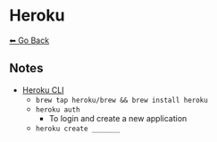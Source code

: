 # Heroku
[⬅ Go Back](/week7.md)

## Notes
- [Heroku CLI](https://devcenter.heroku.com/articles/heroku-cli)
  - `brew tap heroku/brew && brew install heroku`
  - `heroku auth`
    - To login and create a new application
  - `heroku create _______`